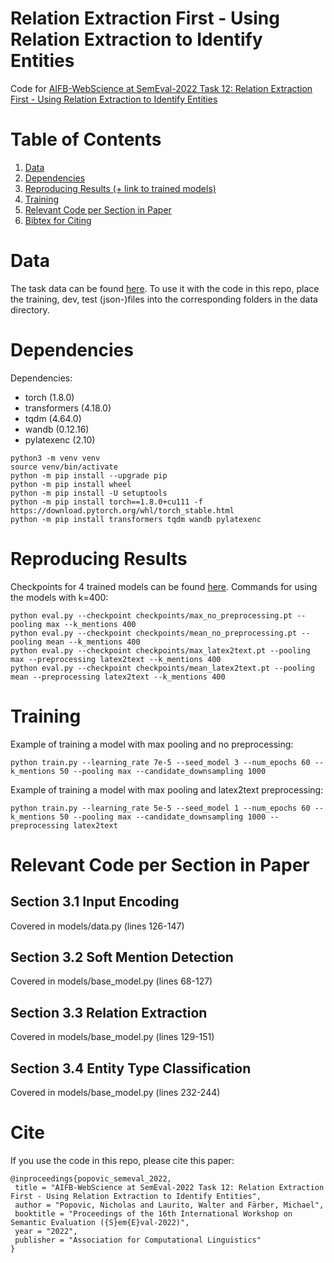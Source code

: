 # Relation Extraction First - Using Relation Extraction to Identify Entities

Code for [AIFB-WebScience at SemEval-2022 Task 12: Relation Extraction First - Using Relation Extraction to Identify Entities](https://arxiv.org/abs/2203.05325)

# Table of Contents
1. [Data](#data)
2. [Dependencies](#dependencies)
3. [Reproducing Results (+ link to trained models)](#reproducing-results)
4. [Training](#training)
4. [Relevant Code per Section in Paper](#relevant-code-per-section-in-paper)
4. [Bibtex for Citing](#cite)

# Data
The task data can be found [here](https://competitions.codalab.org/competitions/34011#participate-get_starting_kit).
To use it with the code in this repo, place the training, dev, test (json-)files into the corresponding folders in the data directory.

# Dependencies

Dependencies:
- torch (1.8.0)
- transformers (4.18.0)
- tqdm (4.64.0)
- wandb (0.12.16)
- pylatexenc (2.10)

```
python3 -m venv venv
source venv/bin/activate
python -m pip install --upgrade pip
python -m pip install wheel
python -m pip install -U setuptools
python -m pip install torch==1.8.0+cu111 -f https://download.pytorch.org/whl/torch_stable.html
python -m pip install transformers tqdm wandb pylatexenc
```

# Reproducing Results
Checkpoints for 4 trained models can be found [here](https://drive.google.com/drive/folders/1AJv4Q20SH5toUL7H3PCTuzQapRJ7ZpF-?usp=sharing).
Commands for using the models with k=400:
```
python eval.py --checkpoint checkpoints/max_no_preprocessing.pt --pooling max --k_mentions 400
python eval.py --checkpoint checkpoints/mean_no_preprocessing.pt --pooling mean --k_mentions 400
python eval.py --checkpoint checkpoints/max_latex2text.pt --pooling max --preprocessing latex2text --k_mentions 400
python eval.py --checkpoint checkpoints/mean_latex2text.pt --pooling mean --preprocessing latex2text --k_mentions 400
```

# Training
Example of training a model with max pooling and no preprocessing:
```
python train.py --learning_rate 7e-5 --seed_model 3 --num_epochs 60 --k_mentions 50 --pooling max --candidate_downsampling 1000
```

Example of training a model with max pooling and latex2text preprocessing:
```
python train.py --learning_rate 5e-5 --seed_model 1 --num_epochs 60 --k_mentions 50 --pooling max --candidate_downsampling 1000 --preprocessing latex2text
```

# Relevant Code per Section in Paper

## Section 3.1 Input Encoding

Covered in models/data.py (lines 126-147)

## Section 3.2 Soft Mention Detection

Covered in models/base_model.py (lines 68-127)

## Section 3.3 Relation Extraction

Covered in models/base_model.py (lines 129-151)

## Section 3.4 Entity Type Classification

Covered in models/base_model.py (lines 232-244)

# Cite
If you use the code in this repo, please cite this paper:

```
@inproceedings{popovic_semeval_2022, 
 title = "AIFB-WebScience at SemEval-2022 Task 12: Relation Extraction First - Using Relation Extraction to Identify Entities", 
 author = "Popovic, Nicholas and Laurito, Walter and Färber, Michael",
 booktitle = "Proceedings of the 16th International Workshop on Semantic Evaluation ({S}em{E}val-2022)", 
 year = "2022", 
 publisher = "Association for Computational Linguistics"
}
```